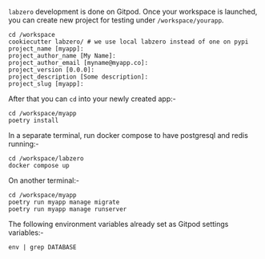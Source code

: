 `labzero` development is done on Gitpod. Once your workspace is launched, you can create new project for testing under `/workspace/yourapp`.

```
cd /workspace
cookiecutter labzero/ # we use local labzero instead of one on pypi
project_name [myapp]: 
project_author_name [My Name]: 
project_author_email [myname@myapp.co]: 
project_version [0.0.0]: 
project_description [Some description]: 
project_slug [myapp]:
```

After that you can `cd` into your newly created app:-

```
cd /workspace/myapp
poetry install
```

In a separate terminal, run docker compose to have postgresql and redis running:-

```
cd /workspace/labzero
docker compose up
```

On another terminal:-

```
cd /workspace/myapp
poetry run myapp manage migrate
poetry run myapp manage runserver
```

The following environment variables already set as Gitpod settings variables:-

```
env | grep DATABASE
```